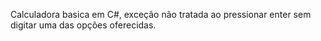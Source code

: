 Calculadora basica em C#, exceção não tratada ao pressionar enter sem digitar uma das opções oferecidas.
